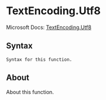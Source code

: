 ---
---

# TextEncoding.Utf8

Microsoft Docs: [TextEncoding.Utf8](https://docs.microsoft.com/en-us/powerquery-m/textencoding-utf8)

## Syntax

```
Syntax for this function.
```

## About

About this function.

